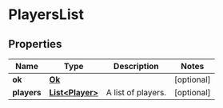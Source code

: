
# PlayersList

## Properties
Name | Type | Description | Notes
------------ | ------------- | ------------- | -------------
**ok** | [**Ok**](Ok.md) |  |  [optional]
**players** | [**List&lt;Player&gt;**](Player.md) | A list of players. |  [optional]



